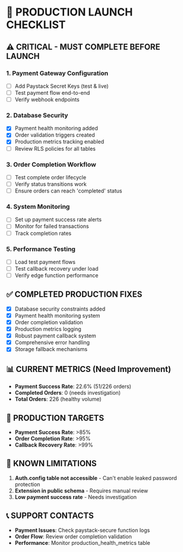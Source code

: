 # 🚀 PRODUCTION LAUNCH CHECKLIST

## ⚠️ CRITICAL - MUST COMPLETE BEFORE LAUNCH

### 1. **Payment Gateway Configuration**
- [ ] Add Paystack Secret Keys (test & live)
- [ ] Test payment flow end-to-end
- [ ] Verify webhook endpoints

### 2. **Database Security**
- [x] Payment health monitoring added
- [x] Order validation triggers created
- [x] Production metrics tracking enabled
- [ ] Review RLS policies for all tables

### 3. **Order Completion Workflow**
- [ ] Test complete order lifecycle
- [ ] Verify status transitions work
- [ ] Ensure orders can reach 'completed' status

### 4. **System Monitoring**
- [ ] Set up payment success rate alerts
- [ ] Monitor for failed transactions
- [ ] Track completion rates

### 5. **Performance Testing**
- [ ] Load test payment flows
- [ ] Test callback recovery under load
- [ ] Verify edge function performance

## ✅ COMPLETED PRODUCTION FIXES

- [x] Database security constraints added
- [x] Payment health monitoring system
- [x] Order completion validation
- [x] Production metrics logging
- [x] Robust payment callback system
- [x] Comprehensive error handling
- [x] Storage fallback mechanisms

## 📊 CURRENT METRICS (Need Improvement)

- **Payment Success Rate**: 22.6% (51/226 orders)
- **Completed Orders**: 0 (needs investigation)
- **Total Orders**: 226 (healthy volume)

## 🎯 PRODUCTION TARGETS

- **Payment Success Rate**: >85%
- **Order Completion Rate**: >95%
- **Callback Recovery Rate**: >99%

## 🚨 KNOWN LIMITATIONS

1. **Auth.config table not accessible** - Can't enable leaked password protection
2. **Extension in public schema** - Requires manual review
3. **Low payment success rate** - Needs investigation

## 📞 SUPPORT CONTACTS

- **Payment Issues**: Check paystack-secure function logs
- **Order Flow**: Review order completion validation
- **Performance**: Monitor production_health_metrics table